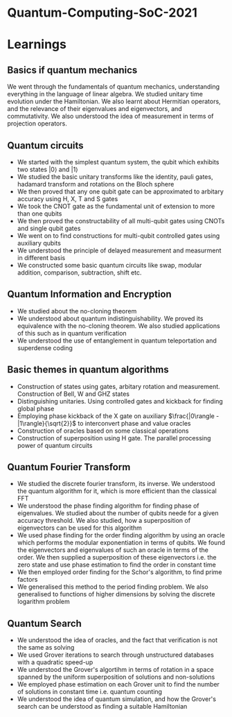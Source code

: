 # Quantum-Computing-SoC-2021

# Learnings

## Basics if quantum mechanics
We went through the fundamentals of quantum mechanics, understanding everything in the language of linear algebra. We studied unitary time evolution under the Hamiltonian. We also learnt about Hermitian operators, and the relevance of their eigenvalues and eigenvectors, and commutativity.
We also understood the idea of measurement in terms of projection operators.

## Quantum circuits
* We started with the simplest quantum system, the qubit which exhibits two states $|0\rangle$ and $|1\rangle$
* We studied the basic unitary transforms like the identity, pauli gates, hadamard transform and rotations on the Bloch sphere
* We then proved that any one qubit gate can be approximated to arbitary accuracy using H, X, T and S gates
* We took the CNOT gate as the fundamental unit of extension to more than one qubits
* We then proved the constructability of all multi-qubit gates using CNOTs and single qubit gates
* We went on to find constructions for multi-qubit controlled gates using auxiliary qubits
* We understood the principle of delayed measurement and measurment in different basis
* We constructed some basic quantum circuits like swap, modular addition, comparison, subtraction, shift etc.

## Quantum Information and Encryption
* We studied about the no-cloning theorem
* We understood about quantum indistinguishability. We proved its equivalence with the no-cloning theorem. We also studied applications of this such as in quantum verification
* We understood the use of entanglement in quantum teleportation and superdense coding

## Basic themes in quantum algorithms
* Construction of states using gates, arbitary rotation and measurement. Construction of Bell, W and GHZ states
* Distinguishing unitaries. Using controlled gates and kickback for finding global phase
* Employing phase kickback of the X gate on auxiliary $\frac{|0\rangle - |1\rangle}{\sqrt{2}}$ to interconvert phase and value oracles
* Construction of oracles based on some classical operations
* Construction of superposition using H gate. The parallel processing power of quantum circuits

## Quantum Fourier Transform
* We studied the discrete fourier transform, its inverse. We understood the quantum algorithm for it, which is more efficient than the classical FFT
* We understood the phase finding algorithm for finding phase of eigenvalues. We studied about the number of qubits neede for a given accuracy threshold. We also studied, how a superposition of eigenvectors can be used for this algorithm
* We used phase finding for the order finding algorithm by using an oracle which performs the modular exponentiation in terms of qubits. We found the eigenvectors and eigenvalues of such an oracle in terms of the order. We then supplied a superposition of these eigenvectors i.e. the zero state and use phase estimation to find the order in constant time
* We then employed order finding for the Schor's algorithm, to find prime factors
* We generalised this method to the period finding problem. We also generalised to functions of higher dimensions by solving the discrete logarithm problem

## Quantum Search
* We understood the idea of oracles, and the fact that verification is not the same as solving
* We used Grover iterations to search through unstructured databases with a quadratic speed-up
* We understood the Grover's algortihm in terms of rotation in a space spanned by the uniform superposition of solutions and non-solutions
* We employed phase estimation on each Grover unit to find the number of solutions in constant time i.e. quantum counting
* We understood the idea of quantum simulation, and how the Grover's search can be understood as finding a suitable Hamiltonian
